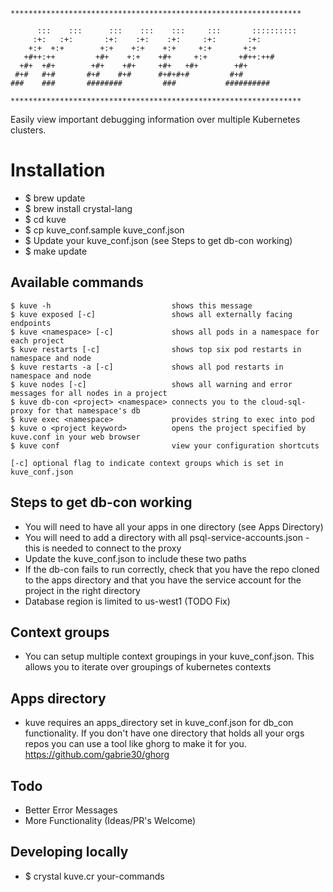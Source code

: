 ```
*****************************************************************

      :::    :::      :::    :::    :::     :::       ::::::::::
     :+:   :+:       :+:    :+:    :+:     :+:       :+:
    +:+  +:+        +:+    +:+    +:+     +:+       +:+
   +#++:++         +#+    +:+    +#+     +:+       +#++:++#
  +#+  +#+        +#+    +#+     +#+   +#+        +#+
 #+#   #+#       #+#    #+#      #+#+#+#         #+#
###    ###       ########         ###           ##########

*****************************************************************
```

Easily view important debugging information over multiple Kubernetes clusters.

# Installation

- $ brew update
- $ brew install crystal-lang
- $ cd kuve
- $ cp kuve_conf.sample kuve_conf.json
- $ Update your kuve_conf.json (see Steps to get db-con working)
- $ make update

## Available commands

```
$ kuve -h                           shows this message
$ kuve exposed [-c]                 shows all externally facing endpoints
$ kuve <namespace> [-c]             shows all pods in a namespace for each project
$ kuve restarts [-c]                shows top six pod restarts in namespace and node
$ kuve restarts -a [-c]             shows all pod restarts in namespace and node
$ kuve nodes [-c]                   shows all warning and error messages for all nodes in a project
$ kuve db-con <project> <namespace> connects you to the cloud-sql-proxy for that namespace's db
$ kuve exec <namespace>             provides string to exec into pod
$ kuve o <project keyword>          opens the project specified by kuve.conf in your web browser
$ kuve conf                         view your configuration shortcuts

[-c] optional flag to indicate context groups which is set in kuve_conf.json
```

## Steps to get db-con working

- You will need to have all your apps in one directory (see Apps Directory)
- You will need to add a directory with all psql-service-accounts.json - this is needed to connect to the proxy
- Update the kuve_conf.json to include these two paths
- If the db-con fails to run correctly, check that you have the repo cloned to the apps directory and that you have the service account for the project in the right directory
- Database region is limited to us-west1 (TODO Fix)

## Context groups

- You can setup multiple context groupings in your kuve_conf.json. This allows you to iterate over groupings of kubernetes contexts

## Apps directory

- kuve requires an apps_directory set in kuve_conf.json for db_con functionality. If you don't have one directory that holds all your orgs repos you can use a tool like ghorg to make it for you. <https://github.com/gabrie30/ghorg>

## Todo

- Better Error Messages
- More Functionality (Ideas/PR's Welcome)

## Developing locally

- $ crystal kuve.cr your-commands
